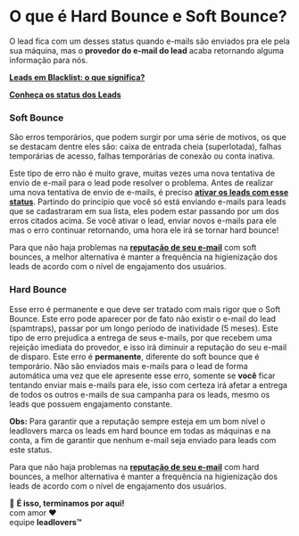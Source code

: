 # O que é Hard Bounce e Soft Bounce?

O lead fica com um desses status quando e-mails são enviados pra ele pela sua máquina, mas o **provedor do e-mail do lead** acaba retornando alguma informação para nós.

[**Leads em Blacklist: o que significa?**](https://suporte.love/leads-em-blacklist-o-que-significa/)

[**Conheça os status dos Leads**](https://suporte.love/como-filtrar-leads-por-status/)

### **Soft Bounce**

São erros temporários, que podem surgir por uma série de motivos, os que se destacam dentre eles são: caixa de entrada cheia (superlotada), falhas temporárias de acesso, falhas temporárias de conexão ou conta inativa.

Este tipo de erro não é muito grave, muitas vezes uma nova tentativa de envio de e-mail para o lead pode resolver o problema. Antes de realizar uma nova tentativa de envio de e-mails, é preciso [**ativar os leads com esse status**](https://suporte.love/ativar-leads-em-softbounce/). Partindo do princípio que você só está enviando e-mails para leads que se cadastraram em sua lista, eles podem estar passando por um dos erros citados acima. Se você ativar o lead, enviar novos e-mails para ele mas o erro continuar retornando, uma hora ele irá se tornar hard bounce!

Para que não haja problemas na [**reputação de seu e-mail**](https://suporte.love/contas-de-e-mail-o-que-e-reputacao-do-e-mail/) com soft bounces, a melhor alternativa é manter a frequência na higienização dos leads de acordo com o nível de engajamento dos usuários.

### **Hard Bounce**

Esse erro é permanente e que deve ser tratado com mais rigor que o Soft Bounce. Este erro pode aparecer por de fato não existir o e-mail do lead (spamtraps), passar por um longo período de inatividade (5 meses). Este tipo de erro prejudica a entrega de seus e-mails, por que recebem uma rejeição imediata do provedor, e isso irá diminuir a reputação do seu e-mail de disparo. Este erro é **permanente**, diferente do soft bounce que é temporário. Não são enviados mais e-mails para o lead de forma automática uma vez que ele apresente esse erro, somente se **você** ficar tentando enviar mais e-mails para ele, isso com certeza irá afetar a entrega de todos os outros e-mails de sua campanha para os leads, mesmo os leads que possuem engajamento constante.

**Obs:** Para garantir que a reputação sempre esteja em um bom nível o leadlovers marca os leads em hard bounce em todas as máquinas e na conta, a fim de garantir que nenhum e-mail seja enviado para leads com este status.

Para que não haja problemas na [**reputação de seu e-mail**](https://suporte.love/contas-de-e-mail-o-que-e-reputacao-do-e-mail/) com hard bounces, a melhor alternativa é manter a frequência na higienização dos leads de acordo com o nível de engajamento dos usuários.



🏁 **É isso, terminamos por aqui!**\
com amor ❤\
equipe **leadlovers™**

